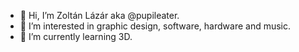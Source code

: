- 👋 Hi, I’m Zoltán Lázár aka @pupileater.
- 👀 I’m interested in graphic design, software, hardware and music.
- 🌱 I’m currently learning 3D.

<!---
pupileater/pupileater is a ✨ special ✨ repository because its `README.md` (this file) appears on your GitHub profile.
You can click the Preview link to take a look at your changes.
--->
